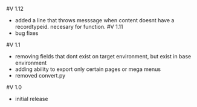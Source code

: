 #V 1.12
* added a line that throws messsage when content doesnt have a recordtypeid. necesary for function.
#V 1.11
* bug fixes

#V 1.1
* removing fields that dont exist on target environment, but exist in base environment
* adding ability to export only certain pages or mega menus
* removed convert.py

#V 1.0  
* initial release

